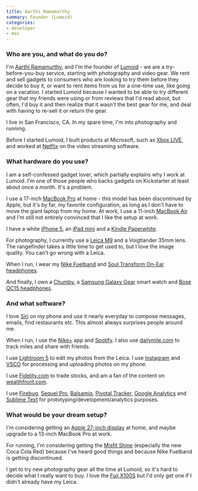 ```yaml
---
title: Aarthi Ramamurthy
summary: Founder (Lumoid)
categories:
- developer
- mac
---
```


### Who are you, and what do you do?

I'm [Aarthi Ramamurthy](http://aarthir.com/ "Aarthi's website."), and I'm the founder of [Lumoid][] - we are a try-before-you-buy service, starting with photography and video gear. We rent and sell gadgets to consumers who are looking to try them before they decide to buy it, or want to rent items from us for a one-time use, like going on a vacation. I started Lumoid because I wanted to be able to try different gear that my friends were using or from reviews that I'd read about, but often, I'd buy it and then realize that it wasn't the best gear for me, and deal with having to re-sell it or return the gear.

I live in San Francisco, CA. In my spare time, I'm into photography and running.

Before I started Lumoid, I built products at Microsoft, such as [Xbox LIVE][xbox-live], and worked at [Netflix][] on the video streaming software.

### What hardware do you use?

I am a self-confessed gadget lover, which partially explains why I work at Lumoid. I'm one of those people who backs gadgets on Kickstarter at least about once a month. It's a problem.

I use a 17-inch [MacBook Pro][macbook-pro] at home - this model has been discontinued by Apple, but it's by far, my favorite configuration, as long as I don't have to move the giant laptop from my home. At work, I use a 11-inch [MacBook Air][macbook-air] and I'm still not entirely convinced that I like the setup at work.

I have a white [iPhone 5][iphone-5], an [iPad mini][ipad-mini] and a [Kindle Paperwhite][kindle-paperwhite].

For photography, I currently use a [Leica M9][m9] and a Voigtlander 35mm lens. The rangefinder takes a little time to get used to, but I love the image quality. You can't go wrong with a Leica.

When I run, I wear my [Nike Fuelband][fuelband] and [Soul Transform On-Ear headphones][transform].

And finally, I own a [Chumby][], a [Samsung Galaxy Gear][galaxy-gear] smart watch and [Bose QC15 headphones][quietcomfort-15].

### And what software?

I love [Siri][] on my phone and use it nearly everyday to compose messages, emails, find restaurants etc. This almost always surprises people around me.

When I run, I use the [Nike+][nike-plus-running-ios] app and [Spotify][spotify-ios]. I also use [dailymile.com][dailymile] to track miles and share with friends.

I use [Lightroom 5][lightroom] to edit my photos from the Leica. I use [Instagram][instagram-ios] and [VSCO][vsco-cam-ios] for processing and uploading photos on my phone.

I use [Fidelity.com][fidelity] to trade stocks, and am a fan of the content on [wealthfront.com][wealthfront].

I use [Firebug][], [Sequel Pro][sequel-pro], [Balsamiq][mockups], [Pivotal Tracker][pivotal-tracker], [Google Analytics][google-analytics] and [Sublime Text][sublime-text] for prototyping/development/analytics purposes.

### What would be your dream setup?

I'm considering getting an [Apple 27-inch display][thunderbolt-display] at home, and maybe upgrade to a 13-inch MacBook Pro at work.

For running, I'm considering getting the [Misfit Shine][shine] (especially the new Coca Cola Red) because I've heard good things and because Nike Fuelband is getting discontinued.

I get to try new photography gear all the time at Lumoid, so it's hard to decide what I really want to buy. I love the [Fuji X100S][x100s] but I'd only get one if I didn't already have my Leica.

[chumby]: http://www.chumby.com/ "A little device that runs Flash applications."
[dailymile]: http://www.dailymile.com/ "A service for tracking and sharing running workouts."
[fidelity]: https://www.fidelity.com/ "A stock trading service."
[firebug]: https://getfirebug.com/ "A Firefox addon for web development."
[fuelband]: https://en.wikipedia.org/wiki/Nike%2B_FuelBand "A fitness wristband."
[galaxy-gear]: https://en.wikipedia.org/wiki/Samsung_Galaxy_Gear "An Android-based smartwatch."
[google-analytics]: http://www.google.com/analytics/ "Web analytics."
[instagram-ios]: https://itunes.apple.com/us/app/instagram/id389801252 "A photo taking/sharing app."
[ipad-mini]: https://www.apple.com/ipad-mini/ "A 7.9 inch tablet device."
[iphone-5]: https://en.wikipedia.org/wiki/IPhone_5 "A smartphone."
[kindle-paperwhite]: https://www.amazon.com/Kindle-Paperwhite-Touch-light/dp/B007OZNZG0 "An e-book reader with a book-like screen."
[lightroom]: https://www.adobe.com/products/photoshop-lightroom.html "Photo management and editing software."
[lumoid]: https://www.lumoid.com/ "A service in San Francisco for borrowing cameras and lenses."
[m9]: https://en.wikipedia.org/wiki/Leica_M9 "An 18.5 megapixel digital camera with a full-frame sensor."
[macbook-air]: https://www.apple.com/macbook-air/ "A very thin laptop."
[macbook-pro]: https://www.apple.com/macbook-pro/ "A laptop."
[mockups]: https://balsamiq.com/products/mockups/ "Drawing-like mockup software."
[netflix]: https://www.netflix.com/ "A movie rental and streaming service."
[nike-plus-running-ios]: https://www.nike.com/us/en_us/c/nike-plus/running-app-gps "A running app tied to the Fuelband tracker."
[pivotal-tracker]: https://www.pivotaltracker.com/ "A project management service."
[quietcomfort-15]: http://www.bose.com/controller?url=/shop_online/headphones/noise_cancelling_headphones/quietcomfort_15/index.jsp "Noise-cancelling headphones."
[sequel-pro]: http://www.sequelpro.com/ "A MySQL GUI for the Mac."
[shine]: https://store.misfit.com/products/shine "A personal fitness tracking device."
[siri]: https://en.wikipedia.org/wiki/Siri "An intelligent personal assistant service."
[spotify-ios]: https://itunes.apple.com/us/app/spotify/id324684580 "An iOS client for the music service."
[sublime-text]: http://www.sublimetext.com/ "A coder's text editor."
[thunderbolt-display]: https://www.apple.com/displays/ "A Thunderbolt-powered monitor."
[transform]: https://www.soulelectronics.com/shop/soul-electronics-transform-superior-active-performance-on-ear-headphones.html "On-the-ear headphones."
[vsco-cam-ios]: https://itunes.apple.com/app/vsco-cam/id588013838 "A camera app."
[wealthfront]: https://www.wealthfront.com/ "An automated investment service."
[x100s]: http://www.fujifilm.com/products/digital_cameras/x/fujifilm_x100s/ "A 16 megapixel digital camera."
[xbox-live]: https://www.xbox.com/en-US/live "An online service for the Xbox 360."
